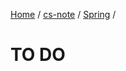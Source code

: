 [Home](https://mengxianbin.github.io) /
[cs-note](https://mengxianbin.github.io/cs-note) /
[Spring](https://mengxianbin.github.io/cs-note/content/Spring) /

# TO DO
